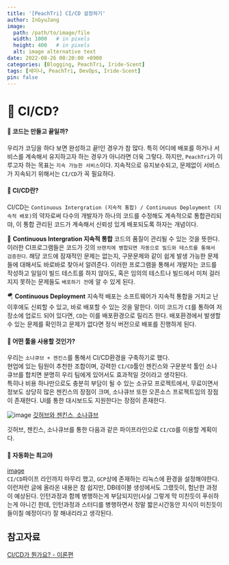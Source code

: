 ```yaml
---
title: '[PeachTri] CI/CD 설정하기'
author: InGyuJang
image:
  path: /path/to/image/file
  width: 1000   # in pixels
  height: 400   # in pixels
  alt: image alternative text
date: 2022-08-26 00:20:00 +0900
categories: [Blogging, PeachTri, Iride-Scent]
tags: [세미나, PeachTri, DevOps, Iride-Scent]
pin: false
---
```

# :pushpin: CI/CD?
#### 📎 코드는 만들고 끝일까?
우리가 코딩을 하다 보면 완성하고 끝!인 경우가 참 많다. 특히 어디에 배포를 하거나 서비스를 계속해서 유지하고자 하는 경우가 아니라면 더욱 그렇다. 하지만, `PeachTri`가 이루고자 하는 목표는 `지속 가능한 서비스`이다. 지속적으로 유지보수되고, 문제없이 서비스가 지속되기 위해서는 `CI/CD`가 꼭 필요하다.  

#### 📎 CI/CD란?
CI/CD는 `Continuous Intergration (지속적 통합) / Continuous Deployment (지속적 배포)`의 약자로써 다수의 개발자가 하나의 코드를 수정해도 계속적으로 통합관리되먀, 이 통합 관리된 코드가 계속해서 신뢰성 있게 배포되도록 하자는 개념이다.

🤝 **Continuous Intergration 지속적 통합**
 코드의 품질이 관리될 수 있는 것을 뜻한다. 이러한 CI프로그램들은 코드가 깃의 `브랜치에 병합되면 자동으로 빌드와 테스트를 통해서 검증한다`. 해당 코드에 잠재적인 문제는 없는지, 구문문제와 같이 쉽게 발생 가능한 문제들에 대해서도 바로바로 찾아서 알려준다. 이러한 프로그램을 통해서 개발자는 코드를 작성하고 일일이 빌드 테스트를 하지 않아도, 혹은 임의의 테스트나 빌드에서 미처 걸러지지 못하는 문제들도 `배포하기 전`에 알 수 있게 된다.

🪂 **Continuous Deployment**
지속적 배포는 소프트웨어가 지속적 통합을 거치고 난 이후에도 신뢰할 수 있고, 바로 배포할 수 있는 것을 말한다. 이미 코드가 `CI`를 통하여 저장소에 업로드 되어 있다면, `CD`는 이를 배포환경으로 릴리즈 한다. 배포환경에서 발생할 수 있는 문제를 확인하고 문제가 없다면 정식 버전으로 배포를 진행하게 된다. 

#### 🧰 어떤 툴을 사용할 것인가?
우리는 `소나큐브 + 젠킨스`를 통해서 CI/CD환경을 구축하기로 했다.  
현업에 있는 팀원이 추천한 조합이며, 강력한 `CI/CD`툴인 젠킨스와 구문분석 툴인 소나큐브를 합치면 분명히 우리 팀에게 있어서도 효과적일 것이라고 생각된다.  
특히나 비용 하나만으로도 충분히 부담이 될 수 있는 소규모 프로젝트에서, 무료이면서 정보도 상당히 많은 젠킨스의 장점이 크며, 소나큐브 또한 오픈소스 프로젝트임의 장점이 존재한다. UI를 통한 대시보드도 지원한다는 장점이 존재한다.

![image](https://user-images.githubusercontent.com/74250270/186613194-83b5b9d2-d944-4d05-be96-ef3ad2565fca.png)
[깃허브와 젠킨스, 소나큐브](https://mangkyu.tistory.com/229)

깃허브, 젠킨스, 소나큐브를 통한 다음과 같은 파이프라인으로 `CI/CD`를 이용할 계획이다.

#### 🤖 자동화는 최고야
[image](https://media.giphy.com/media/xT5LMI52fPFwvVjyk8/giphy.gif)  
`CI/CD`파이프 라인까지 마무리 했고, `GCP`상에 존재하는 리눅스에 환경을 설정해야한다. 이런저런 글에 올라온 내용은 참 쉽지만, DB테이블 생성에서도 그랬듯이, 험난한 과정이 예상된다. 인턴과정과 함께 병행하는게 부담되지만(사실 그렇게 막 미친듯이 푸쉬하는게 아니긴 한데, 인턴과정과 스터디를 병행하면서 정말 짧은시간동안 지식이 미친듯이 들이칠 예정이다!) 잘 해내리라고 생각된다.

참고자료
---
[CI/CD가 뭔가요? - 이론편](https://tecoble.techcourse.co.kr/post/2021-08-14-ci-cd/)